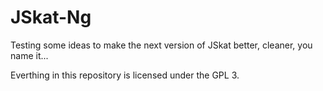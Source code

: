 JSkat-Ng
========

Testing some ideas to make the next version of JSkat better, cleaner, you name it...

Everthing in this repository is licensed under the GPL 3.
